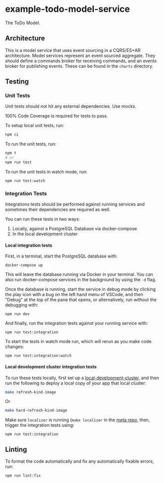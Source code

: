 # example-todo-model-service

The ToDo Model.

## Architecture

This is a model service that uses event sourcing in a CQRS/ES+AR architecture. Model services represent an event sourced aggregate. They should define a commands broker for receiving commands, and an events broker for publishing events. These can be found in the `charts` directory.

## Testing

### Unit Tests

Unit tests should not hit any external dependencies. Use mocks. 

100% Code Coverage is required for tests to pass.

To setup local unit tests, run:

```bash
npm ci
```

To run the unit tests, run:

```bash
npm t
# or
npm run test
```

To run the unit tests in watch mode, run:

```bash
npm run test:watch
```

### Integration Tests

Integrations tests should be performed against running services and sometimes their dependencies are required as well.

You can run these tests in two ways:

1. Locally, against a PostgreSQL Database via docker-compose
2. In the local development cluster

#### Local integration tests

First, in a terminal, start the PostgreSQL database with:

```
docker-compose up
```

This will leave the database running via Docker in your terminal. You can also run docker-compose services in the background by using the `-d` flag.

Once the database is running, start the service in debug mode by clicking the play icon with a bug on the left hand menu of VSCode, and then "Debug" at the top of the pane that opens, or alternatively, run without the debugging with:

```
npm run dev
```

And finally, run the integration tests against your running service with:

```
npm run test:integration
```

To start the tests in watch mode run, which will rerun as you make code changes:

```
npm run test:integration:watch
```

#### Local development cluster integration tests

To run these tests locally, first set up a [local-development-cluster](https://github.com/cloudnativeentrepreneur/local-development-cluster), and then run the following to deploy a local copy of your app that local cluster:

```bash
make refresh-kind-image
```

Or


```bash
make hard-refresh-kind-image
```


Make sure `localizer` is running (`make localizer` in the [meta repo](https://github.com/cloudnativeentrepreneur/cne-meta), then, trigger the integration tests using:

```
npm run test:integration
```

## Linting

To format the code automatically and fix any automatically fixable errors, run:

```
npm run lint:fix
```
